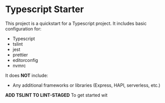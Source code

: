 # Typescript Starter

This project is a quickstart for a Typescript project. It includes
basic configuration for:

* Typescript
* tslint
* jest
* prettier
* editorconfig
* nvmrc

It does **NOT** include:

* Any additional frameworks or libraries (Express, HAPI, serverless, etc.)

**ADD TSLINT TO LINT-STAGED**
To get started wit
